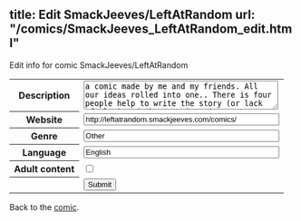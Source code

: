 title: Edit SmackJeeves/LeftAtRandom
url: "/comics/SmackJeeves_LeftAtRandom_edit.html"
---
Edit info for comic SmackJeeves/LeftAtRandom

<form name="comic" action="http://gaepostmail.appspot.com/comic/" method="post">
<table class="comicinfo">
<tr>
<th>Description</th><td><textarea name="description" cols="40" rows="3">a comic made by me and my friends. All our ideas rolled into one.. There is four people help to write the story (or lack of plot) and three artists (Me, Tyson, Lisa). Thanks for dropping by and enjoy the comic ^-^ Warning: contains mature language and themes, not suitable for people without a sense of humor......you were warned!! O_o</textarea></td>
</tr>
<tr>
<th>Website</th><td><input type="text" name="url" value="http://leftatrandom.smackjeeves.com/comics/" size="40"/></td>
</tr>
<tr>
<th>Genre</th><td><input type="text" name="genre" value="Other" size="40"/></td>
</tr>
<tr>
<th>Language</th><td><input type="text" name="language" value="English" size="40"/></td>
</tr>
<tr>
<th>Adult content</th><td><input type="checkbox" name="adult" value="adult" /></td>
</tr>
<tr>
<th></th><td>
<input type="hidden" name="comic" value="SmackJeeves_LeftAtRandom" />
<input type="submit" name="submit" value="Submit" />
</td>
</tr>
</table>
</form>

Back to the [comic](SmackJeeves_LeftAtRandom.html).

